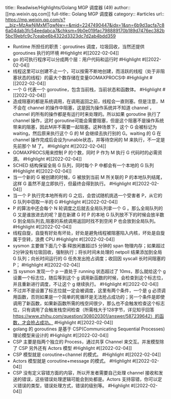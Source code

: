 title:: Readwise/Highlights/Golang MGP 调度器 (49)
author:: [[mp.weixin.qq.com]]
full-title:: Golang MGP 调度器
category:: #articles
url:: https://mp.weixin.qq.com/s?__biz=MzAwNjMxMTgwNw==&mid=2247490447&idx=1&sn=6b9d3acfa7c86a04dab3fc54eedabca7&chksm=9b0e019fac798889170b189d7476ec382b5bc19ebfc9c7ceabe6b4322d3323dc7d2ab4bdd359

- Runtime 所担任的职责：goroutines 调度，垃圾回收，当然还提供goroutines 执行的环境 #Highlight #[[2022-02-04]]
- go 的可执行程序可以分成两个层：用户代码和运行时 #Highlight #[[2022-02-04]]
- 线程这里可以创建不止一个，可以按需不断地创建，而活跃的线程（处于非阻塞状态的线程）的最大个数存储在变量GOMAXPROCS中 #Highlight #[[2022-02-04]]
- 一个 G 代表一个 goroutine，包含当前栈，当前状态和函数体。 #Highlight #[[2022-02-04]]
- 造成阻塞的都是系统调用，在调用返回之前，线程会一直则塞。但是注意，M 不会在 channel 的操作中阻塞，这是因为操作系统并不知道 channel ，channel 的所有的操作都是有运行时来处理的。所以如果 goroutine 执行了channel 操作，这时 goroutine可能会需要阻塞，但是这个阻塞不是操作系统带来的阻塞，因此M并不需要一起阻塞。这种场景下，这个 G 会被标记为 waiting，然后原来执行这个 G 的 M 会继续去执行别的 G。waiting 的 G 在 channel 操作完成后会设为runable状态，并等待空闲的 M 来执行，不一定是先前那个 M 了。 #Highlight #[[2022-02-04]]
- GOMAXPROCS用来控制 P 的个数，同时 P 作为 M 执行 G 代码时的必需资源。 #Highlight #[[2022-02-04]]
- SCHED 结构保留全局 G 队列，同时每个 P 中都会有一个本地的 G 队列 #Highlight #[[2022-02-04]]
- 当一个新的 G 被创建的时候，G 被放到当前 M 所关联的 P 的本地队列结尾，这样 G 虽然不是立即执行，但最终会得到执行。 #Highlight #[[2022-02-04]]
- 当一个 P 执行完本地所有的 G 之后，会尝试随机挑选一个受害者 P，从它的 G 队列中窃取一半的 G #Highlight #[[2022-02-04]]
- P 的算法中还会每个 N 轮调度之后就去全局队列拿一个 G 。那么全局队列的 G 又是谁放进去的呢？是在新建 G 时 P 的本地 G 队列放不下的时候会放半数 G 到全局队列去,阻塞的系统调用返回时找不到空闲 P 也会放到全局队列。 #Highlight #[[2022-02-04]]
- 线程自旋，自旋有好处有坏处，好处是避免线程被阻塞陷入内核，坏处是自旋属于空转，浪费 CPU #Highlight #[[2022-02-04]]
- sysmon 主要做下面几个事:释放闲置超过5 分钟的 span 物理内存；如果超过2分钟没有垃圾回收，强制执行；将长时间未处理的 netpoll 结果添加到全局 G 队列；向长时间运行的 G 任务发出抢占调度；收回因 syscall 长时间阻塞的 P； #Highlight #[[2022-02-04]]
- 当 sysmon 发现一个 p 一直处于 running 状态超过了 10ms，那么就给这个 g 设置一个标志位，随后等到这个 g 调用新函数的时候，会检查到这个标志位，并且重新进行调度，不让这个 g 继续执行。 #Highlight #[[2022-02-04]]
- 不过并不是设置了标志位就一定会被调度，这里有两个条件，一个是 g 必须调用函数，否则如果是一个简单的死循环是无法抢占成功的；另一个条件是即使调用了新函数，如果新函数所需的栈空间很少，那么也不会触发检查这个标志位，只有调用了会触发栈空间检查（所需栈大于128字节，详见知乎回答 https://www.zhihu.com/question/308020301/answer/587239642）的函数，才会抢占成功。 #Highlight #[[2022-02-04]]
- golang 的 goroutines 是基于 CSP(Communicating Sequential Processes)理论模型来设计的 #Highlight #[[2022-02-04]]
- CSP 主要是指两个独立的 Process，通过共享 Channel 来交互。并发模型除了 CSP 另外还有 Actors 模型 #Highlight #[[2022-02-04]]
- CSP 模型就是 coroutine+channel 的模式。 #Highlight #[[2022-02-04]]
- Actors 模型就是 coroutine+message 的模式。 #Highlight #[[2022-02-04]]
- CSP 没有定义容错方面的内容，所以开发者需要自己处理 channel 接收和发送的错误，这些错误处理逻辑可能会到处都是。Actors 支持容错，你可以定义错误的类型，错误处理方式，错误的级别等。 #Highlight #[[2022-02-04]]